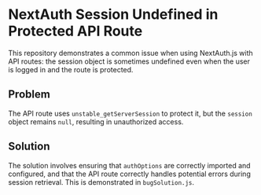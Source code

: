 # NextAuth Session Undefined in Protected API Route

This repository demonstrates a common issue when using NextAuth.js with API routes: the session object is sometimes undefined even when the user is logged in and the route is protected.

## Problem

The API route uses `unstable_getServerSession` to protect it, but the `session` object remains `null`, resulting in unauthorized access.

## Solution

The solution involves ensuring that `authOptions` are correctly imported and configured, and that the API route correctly handles potential errors during session retrieval.  This is demonstrated in `bugSolution.js`.